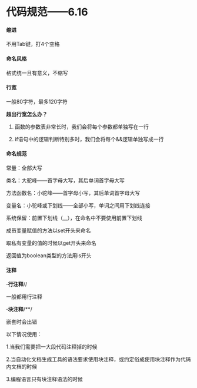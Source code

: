 # 代码规范——6.16

#### 缩进

不用Tab键，打4个空格

#### 命名风格

格式统一且有意义，不缩写

#### 行宽

一般80字符，最多120字符

**超出行宽怎么办？**

1. 函数的参数表非常长时，我们会将每个参数都单独写在一行

2. if语句中的逻辑判断特别多时，我们会将每个&&逻辑单独写成一行

#### 命名规范

常量：全部大写 

类名：大驼峰——首字母大写，其后单词首字母大写 

方法函数名：小驼峰——首字母小写，其后单词首字母大写 

变量名：小驼峰或下划线——全部小写，单词之间用下划线连接 

系统保留：前置下划线（__），在命名中不要使用前置下划线

成员变量赋值的方法以set开头来命名

取私有变量的值的时候以get开头来命名

返回值为boolean类型的方法用is开头

#### 注释

**·行注释**//

一般都用行注释

**·块注释**/**/

嵌套时会出错

以下情况使用：

1.当我们需要把一大段代码注释掉的时候

2.当自动化文档生成工具的语法要求使用块注释，或约定俗成使用块注释作为代码内文档的时候

3.编程语言只有块注释语法的时候